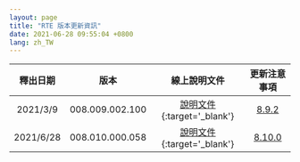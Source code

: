 ```yaml
---
layout: page
title: "RTE 版本更新資訊"
date: 2021-06-28 09:55:04 +0800
lang: zh_TW
---
```



|釋出日期|版本|線上說明文件|更新注意事項|
|:-:|:-:|:-:|:-:|
|2021/3/9|008.009.002.100|[說明文件](/library/8.9.2/index.html){:target='_blank'}|[8.9.2](/INSTALLS/RTE/UPDATE/8.9.2.html)|
|2021/6/28|008.010.000.058|[說明文件](/library/8.10.0/zh-Hant/index.html){:target='_blank'}|[8.10.0](/INSTALLS/RTE/UPDATE/8.10.0.html)|

